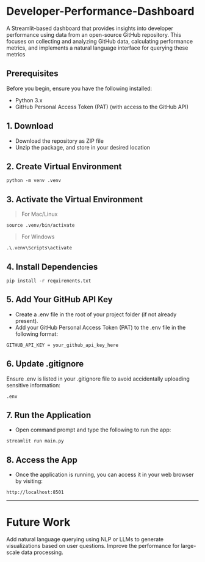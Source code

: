 # Developer-Performance-Dashboard
 A Streamlit-based dashboard that provides insights into developer performance using data from an open-source GitHub repository. This focuses on collecting and analyzing GitHub data, calculating performance metrics, and implements a natural language interface for querying these metrics

## Prerequisites
Before you begin, ensure you have the following installed:

- Python 3.x
- GitHub Personal Access Token (PAT) (with access to the GitHub API)

## 1. Download
- Download the repository as ZIP file
- Unzip the package, and store in your desired location

## 2. Create Virtual Environment
```
python -m venv .venv
```

## 3. Activate the Virtual Environment
> For Mac/Linux
```
source .venv/bin/activate
```
> For Windows
```
.\.venv\Scripts\activate
```    

## 4. Install Dependencies
```
pip install -r requirements.txt
```

## 5. Add Your GitHub API Key
- Create a .env file in the root of your project folder (if not already present).
- Add your GitHub Personal Access Token (PAT) to the .env file in the following format:
```
GITHUB_API_KEY = your_github_api_key_here
```

## 6. Update .gitignore
Ensure .env is listed in your .gitignore file to avoid accidentally uploading sensitive information:
```
.env
```

## 7. Run the Application
- Open command prompt and type the following to run the app:
```
streamlit run main.py
```

## 8. Access the App
- Once the application is running, you can access it in your web browser by visiting:
```
http://localhost:8501
```

<hr>

# Future Work
Add natural language querying using NLP or LLMs to generate visualizations based on user questions.
Improve the performance for large-scale data processing.




























